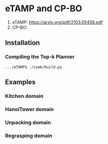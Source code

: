 # eTAMP and CP-BO

1) eTAMP: https://arxiv.org/pdf/2103.05456.pdf
2) CP-BO: 

## Installation

### Compiling the Top-k Planner
```console
.../eTAMP$ ./symk/build.py
```

## Examples

### Kitchen domain


### HanoiTower domain


### Unpacking domain


### Regrasping domain


